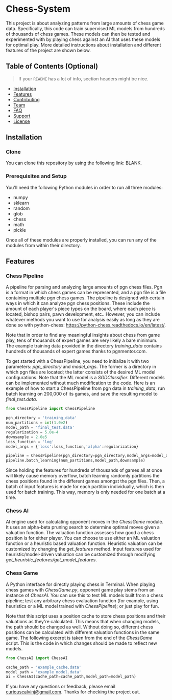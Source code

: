# Chess-System
This project is about analyzing patterns from large amounts of chess game data. Specifically, this code can train supervised ML models from hundreds of thousands of chess games. These models can then be tested and experimented with by playing chess against an AI that uses these models for optimal play. More detailed instructions about installation and different features of the project are shown below.

## Table of Contents (Optional)

> If your `README` has a lot of info, section headers might be nice.

- [Installation](#installation)
- [Features](#features)
- [Contributing](#contributing)
- [Team](#team)
- [FAQ](#faq)
- [Support](#support)
- [License](#license)

## Installation 

### Clone
You can clone this repository by using the following link: BLANK. 

### Prerequisites and Setup
You'll need the following Python modules in order to run all three modules: 
* numpy
* sklearn
* random
* glob
* chess
* math
* pickle

Once all of these modules are properly installed, you can run any of the modules from within their directory. 

## Features
### Chess Pipeline
A pipeline for parsing and analyzing large amounts of pgn chess files. Pgn is a format in which chess games can be represented, and a pgn file is a file containing multiple pgn chess games. The pipeline is designed with certain ways in which it can analyze pgn chess positions. These include the amount of each player's piece types on the board, where each piece is located, bishop pairs, pawn development, etc.. However, you can include whatever methods you want to use for analysis easily as long as they are done so with python-chess: https://python-chess.readthedocs.io/en/latest/. 

Note that in order to find any meaningful insights about chess from game play, tens of thousands of expert games are very likely a bare minimum. The example training data provided in the directory *training_data* contains hundreds of thousands of expert games thanks to pgnmentor.com.

To get started with a ChessPipeline, you need to initialize it with two parameters: *pgn_directory* and *model_args*. The former is a directory in which pgn files are located; the latter consists of the desired ML model configurations. Note that the ML model is a *SGDClassifier*. Different models can be implemented without much modification to the code. Here is an example of how to start a ChessPipeline from pgn data in *training_data*, run batch learning on 200,000 of its games, and save the resulting model to *final_test.data*. 

```python
from ChessPipeline import ChessPipeline

pgn_directory = 'training_data'
num_partitions = int(1.0e2)
model_path = 'final_test.data'
regularization = 5.0e-4
downsample = 2.0e5
loss_function = 'log'
model_args = {'loss':loss_function,'alpha':regularization}

pipeline = ChessPipeline(pgn_directory=pgn_directory,model_args=model_args)
pipeline.batch_learning(num_partitions,model_path,downsample)
```
Since holding the features for hundreds of thousands of games all at once will likely cause memory overflow, batch learning randomly partitions the chess positions found in the different games amongst the pgn files. Then, a batch of input features is made for each partition individually, which is then used for batch training. This way, memory is only needed for one batch at a time. 

### Chess AI
AI engine used for calculating opponent moves in the *ChessGame* module. It uses an alpha-beta pruning search to determine optimal moves given a valuation function. The valuation function assesses how good a chess position is for either player. You can choose to use either an ML valuation function or a heuristic based valuation function. Heuristic valuation can be customized by changing the *get_features* method. Input features used for heuristic/model-driven valuation can be customized through modifying *get_heuristic_features/get_model_features*. 

### Chess Game 
A Python interface for directly playing chess in Terminal. When playing chess games with *ChessGame.py*, opponent game play stems from an instance of *ChessAI*. You can use this to test ML models built from a chess pipeline; test any arbitrary chess evaluation function (for example, using heuristics or a ML model trained with *ChessPipeline*); or just play for fun.

Note that this script uses a position cache to store chess positions and their valuations as they're calculated. This means that when changing models, the path should be changed as well. Without doing so, different chess positions can be calculated with different valuation functions in the same game. The following excerpt is taken from the end of the *ChessGame* script. This is the code in which changes should be made to reflect new models.

``` python
from ChessAI import ChessAI

cache_path = 'example_cache.data'
model_path = 'example_model.data'
ai = ChessAI(cache_path=cache_path,model_path=model_path)
```

If you have any questions or feedback, please email curiouscalvinj@gmail.com. Thanks for checking the project out.
